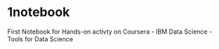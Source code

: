 # 1notebook
First Notebook for Hands-on activty on Coursera - IBM Data Science - Tools for Data Science
